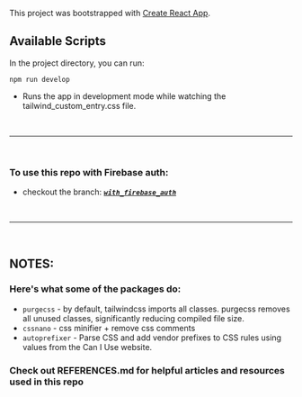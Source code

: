 This project was bootstrapped with [Create React App](https://github.com/facebook/create-react-app).

## Available Scripts

In the project directory, you can run:

```
npm run develop
```

- Runs the app in development mode while watching the tailwind_custom_entry.css file.

<br />

---

<br />

### To use this repo with Firebase auth:

- checkout the branch: [**_`with_firebase_auth`_**](https://github.com/stevenjchang/template-react-tailwind-purgecss-watch/tree/with_firebase_auth)

<br />

---

<br />

## NOTES:

### Here's what some of the packages do:

- `purgecss` - by default, tailwindcss imports all classes. purgecss removes all unused classes, significantly reducing compiled file size.
- `cssnano` - css minifier + remove css comments
- `autoprefixer` - Parse CSS and add vendor prefixes to CSS rules using values from the Can I Use website.

### Check out REFERENCES.md for helpful articles and resources used in this repo
